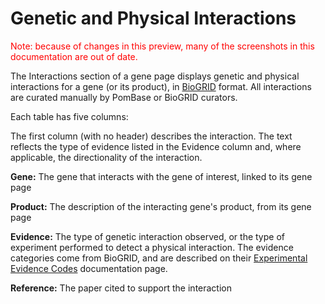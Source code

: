 # Genetic and Physical Interactions

<div style="color: red">
  Note: because of changes in this preview, many of the screenshots in
  this documentation are out of date.
</div>

The Interactions section of a gene page displays genetic and physical
interactions for a gene (or its product), in
[BioGRID](http://thebiogrid.org/) format. All interactions are curated
manually by PomBase or BioGRID curators.

Each table has five columns:

The first column (with no header) describes the interaction. The text
reflects the type of evidence listed in the Evidence column and, where
applicable, the directionality of the interaction.

**Gene:** The gene that interacts with the gene of interest, linked to
its gene page

**Product:** The description of the interacting gene's product, from its
gene page

**Evidence:** The type of genetic interaction observed, or the type of
experiment performed to detect a physical interaction. The evidence
categories come from BioGRID, and are described on their [Experimental
Evidence
Codes](http://wiki.thebiogrid.org/doku.php/experimental_systems)
documentation page.

**Reference:** The paper cited to support the interaction
